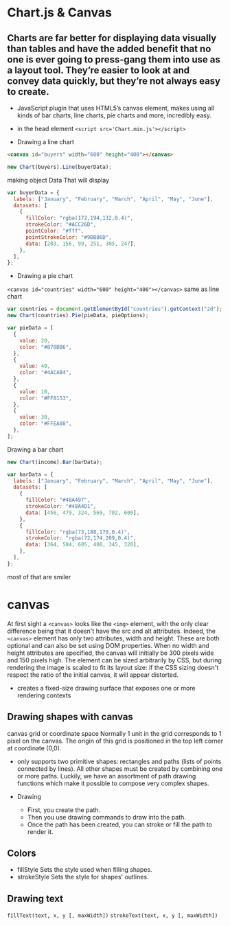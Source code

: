 # Chart.js & Canvas

## Charts are far better for displaying data visually than tables and have the added benefit that no one is ever going to press-gang them into use as a layout tool. They’re easier to look at and convey data quickly, but they’re not always easy to create.

- JavaScript plugin that uses HTML5’s canvas element, makes using all kinds of bar charts, line charts, pie charts and more, incredibly easy.

- in the head element `<script src='Chart.min.js'></script>`

- Drawing a line chart

```html
<canvas id="buyers" width="600" height="400"></canvas>
```

```js
new Chart(buyers).Line(buyerData);
```

making object Data That will display

```js
var buyerData = {
  labels: ["January", "February", "March", "April", "May", "June"],
  datasets: [
    {
      fillColor: "rgba(172,194,132,0.4)",
      strokeColor: "#ACC26D",
      pointColor: "#fff",
      pointStrokeColor: "#9DB86D",
      data: [203, 156, 99, 251, 305, 247],
    },
  ],
};
```

- Drawing a pie chart

`<canvas id="countries" width="600" height="400"></canvas>` same as line chart

```js
var countries = document.getElementById("countries").getContext("2d");
new Chart(countries).Pie(pieData, pieOptions);
```

```js
var pieData = [
  {
    value: 20,
    color: "#878BB6",
  },
  {
    value: 40,
    color: "#4ACAB4",
  },
  {
    value: 10,
    color: "#FF8153",
  },
  {
    value: 30,
    color: "#FFEA88",
  },
];
```

Drawing a bar chart

```js
new Chart(income).Bar(barData);
```

```js
var barData = {
  labels: ["January", "February", "March", "April", "May", "June"],
  datasets: [
    {
      fillColor: "#48A497",
      strokeColor: "#48A4D1",
      data: [456, 479, 324, 569, 702, 600],
    },
    {
      fillColor: "rgba(73,188,170,0.4)",
      strokeColor: "rgba(72,174,209,0.4)",
      data: [364, 504, 605, 400, 345, 320],
    },
  ],
};
```

most of that are smiler

# canvas

At first sight a `<canvas>` looks like the `<img>` element, with the only clear difference being that it doesn't have the src and alt attributes. Indeed, the `<canvas>` element has only two attributes, width and height. These are both optional and can also be set using DOM properties. When no width and height attributes are specified, the canvas will initially be 300 pixels wide and 150 pixels high. The element can be sized arbitrarily by CSS, but during rendering the image is scaled to fit its layout size: if the CSS sizing doesn't respect the ratio of the initial canvas, it will appear distorted.

- creates a fixed-size drawing surface that exposes one or more rendering contexts

## Drawing shapes with canvas

canvas grid or coordinate space Normally 1 unit in the grid corresponds to 1 pixel on the canvas. The origin of this grid is positioned in the top left corner at coordinate (0,0).

- only supports two primitive shapes: rectangles and paths (lists of points connected by lines). All other shapes must be created by combining one or more paths. Luckily, we have an assortment of path drawing functions which make it possible to compose very complex shapes.

- Drawing
  - First, you create the path.
  - Then you use drawing commands to draw into the path.
  - Once the path has been created, you can stroke or fill the path to render it.

## Colors

- fillStyle Sets the style used when filling shapes.
- strokeStyle Sets the style for shapes' outlines.

## Drawing text

`fillText(text, x, y [, maxWidth])`
`strokeText(text, x, y [, maxWidth])`
